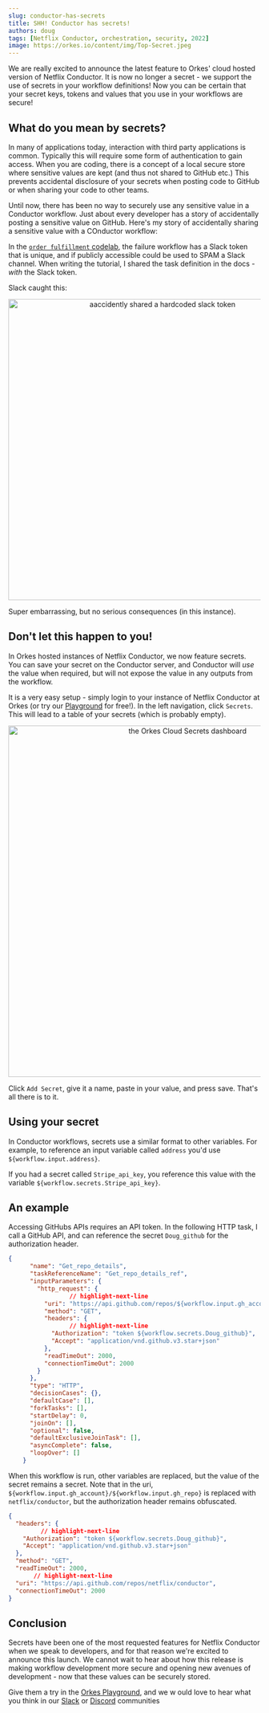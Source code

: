 ```yaml
---
slug: conductor-has-secrets
title: SHH! Conductor has secrets!
authors: doug 
tags: [Netflix Conductor, orchestration, security, 2022]
image: https://orkes.io/content/img/Top-Secret.jpeg
---
```



We are really excited to announce the latest feature to Orkes' cloud hosted version of Netflix Conductor.  It is now no longer a secret - we support the use of secrets in your workflow definitions! Now you can be certain that your secret keys, tokens and values that you use in your workflows are secure!


<!--truncate-->

## What do you mean by secrets?

In many of applications today, interaction with third party applications is common. Typically this will require some form of authentication to gain access.  When you are coding, there is a concept of a local secure store where sensitive values are kept (and thus not shared to GitHub etc.)  This prevents accidental disclosure of your secrets when posting code to GitHub or when sharing your code to other teams.

Until now, there has been no way to securely use any sensitive value in a Conductor workflow.  Just about every developer has a story of accidentally posting a sensitive value on GitHub. Here's my story of accidentally sharing a sensitive value with a COnductor workflow:

In the [`order fulfillment` codelab](https://orkes.io/content/docs/codelab/orderfulfillment5#adding-a-error-flow), the failure workflow has a Slack token that is unique, and if publicly accessible could be used to SPAM a Slack channel.  When writing the tutorial, I shared the task definition in the docs - *with* the Slack token.

Slack caught this:

<p align="center"><img src="/content/img/slack_oops.jpg" alt="aaccidently shared a hardcoded slack token" width="600" style={{paddingBottom: 40, paddingTop: 40}} /></p>

Super embarrassing, but no serious consequences (in this instance).

## Don't let this happen to you!

In Orkes hosted instances of Netflix Conductor, we now feature secrets.  You can save your secret on the Conductor server, and Conductor will *use* the value when required, but will not expose the value in any outputs from the workflow.

It is a very easy setup - simply login to your instance of Netflix Conductor at Orkes (or try our [Playground](https://play.orkes.io) for free!).  In the left navigation, click `Secrets`.  This will lead to a table of your secrets (which is probably empty). 

<p align="center"><img src="/content/img/secrets_dashboard.jpg" alt="the Orkes Cloud Secrets dashboard" width="700" style={{paddingBottom: 40, paddingTop: 40}} /></p>

Click `Add Secret`, give it a name, paste in your value, and press save. That's all there is to it.

## Using your secret

In Conductor workflows, secrets use a similar format to other variables.  For example, to reference an input variable called `address` you'd use `${workflow.input.address}`.

If you had a secret called `Stripe_api_key`, you reference this value with the variable `${workflow.secrets.Stripe_api_key}`.

## An example

Accessing GitHubs APIs requires an API token.  In the following HTTP task, I call a GitHub API, and can reference the secret `Doug_github` for the authorization header.

```json
{
      "name": "Get_repo_details",
      "taskReferenceName": "Get_repo_details_ref",
      "inputParameters": {
        "http_request": {
                 // highlight-next-line
          "uri": "https://api.github.com/repos/${workflow.input.gh_account}/${workflow.input.gh_repo}",
          "method": "GET",
          "headers": {
                 // highlight-next-line
            "Authorization": "token ${workflow.secrets.Doug_github}",
            "Accept": "application/vnd.github.v3.star+json"
          },
          "readTimeOut": 2000,
          "connectionTimeOut": 2000
        }
      },
      "type": "HTTP",
      "decisionCases": {},
      "defaultCase": [],
      "forkTasks": [],
      "startDelay": 0,
      "joinOn": [],
      "optional": false,
      "defaultExclusiveJoinTask": [],
      "asyncComplete": false,
      "loopOver": []
    }
```

When this workflow is run, other variables are replaced, but the value of the secret remains a secret.  Note that in the uri, `${workflow.input.gh_account}/${workflow.input.gh_repo}` is replaced with `netflix/conductor`, but the authorization header remains obfuscated.

```json
{
  "headers": {
         // highlight-next-line
    "Authorization": "token ${workflow.secrets.Doug_github}",
    "Accept": "application/vnd.github.v3.star+json"
  },
  "method": "GET",
  "readTimeOut": 2000,
       // highlight-next-line
  "uri": "https://api.github.com/repos/netflix/conductor",
  "connectionTimeOut": 2000
}

```


## Conclusion

Secrets have been one of the most requested features for Netflix Conductor when we speak to developers, and for that reason we're excited to announce this launch.  We cannot wait to hear about how this release is making workflow development more secure and opening new avenues of development - now that these values can be securely stored.

Give them a try in the [Orkes Playground](https://play.orkes.io), and we w ould love to hear what you think in our [Slack](https://join.slack.com/t/orkes-conductor/shared_invite/zt-xyxqyseb-YZ3hwwAgHJH97bsrYRnSZg) or [Discord](https://discord.com/invite/P6vVt9xKSQ) communities